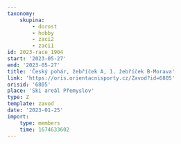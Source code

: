 ```yaml
---
taxonomy:
    skupina:
        - dorost
        - hobby
        - zaci2
        - zaci1
id: 2023-race_1904
start: '2023-05-27'
end: '2023-05-27'
title: 'Český pohár, žebříček A, 1. žebříček B-Morava'
link: 'https://oris.orientacnisporty.cz/Zavod?id=6805'
orisid: '6805'
place: 'Ski areál Přemyslov'
type: Z
template: zavod
date: '2023-01-25'
import:
    type: members
    time: 1674633602
---
```


